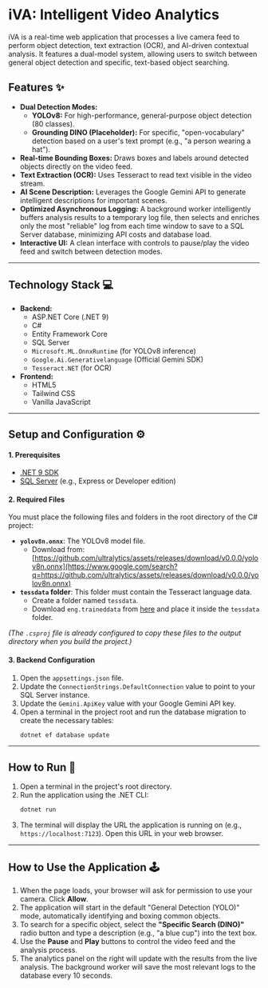 # iVA: Intelligent Video Analytics

iVA is a real-time web application that processes a live camera feed to perform object detection, text extraction (OCR), and AI-driven contextual analysis. It features a dual-model system, allowing users to switch between general object detection and specific, text-based object searching.

## Features ✨

  * **Dual Detection Modes:**
      * **YOLOv8:** For high-performance, general-purpose object detection (80 classes).
      * **Grounding DINO (Placeholder):** For specific, "open-vocabulary" detection based on a user's text prompt (e.g., "a person wearing a hat").
  * **Real-time Bounding Boxes:** Draws boxes and labels around detected objects directly on the video feed.
  * **Text Extraction (OCR):** Uses Tesseract to read text visible in the video stream.
  * **AI Scene Description:** Leverages the Google Gemini API to generate intelligent descriptions for important scenes.
  * **Optimized Asynchronous Logging:** A background worker intelligently buffers analysis results to a temporary log file, then selects and enriches only the most "reliable" log from each time window to save to a SQL Server database, minimizing API costs and database load.
  * **Interactive UI:** A clean interface with controls to pause/play the video feed and switch between detection modes.

-----

## Technology Stack 💻

  * **Backend:**
      * ASP.NET Core (.NET 9)
      * C\#
      * Entity Framework Core
      * SQL Server
      * `Microsoft.ML.OnnxRuntime` (for YOLOv8 inference)
      * `Google.Ai.Generativelanguage` (Official Gemini SDK)
      * `Tesseract.NET` (for OCR)
  * **Frontend:**
      * HTML5
      * Tailwind CSS
      * Vanilla JavaScript

-----

## Setup and Configuration ⚙️

#### **1. Prerequisites**

  * [.NET 9 SDK](https://dotnet.microsoft.com/download/dotnet/9.0)
  * [SQL Server](https://www.microsoft.com/en-us/sql-server/sql-server-downloads) (e.g., Express or Developer edition)

#### **2. Required Files**

You must place the following files and folders in the root directory of the C\# project:

  * **`yolov8n.onnx`**: The YOLOv8 model file.
      * Download from: [https://github.com/ultralytics/assets/releases/download/v0.0.0/yolov8n.onnx](https://www.google.com/search?q=https://github.com/ultralytics/assets/releases/download/v0.0.0/yolov8n.onnx)
  * **`tessdata` folder**: This folder must contain the Tesseract language data.
      * Create a folder named `tessdata`.
      * Download `eng.traineddata` from [here](https://www.google.com/search?q=https://github.com/tesseract-ocr/tessdata/blob/main/eng.traineddata) and place it inside the `tessdata` folder.

*(The `.csproj` file is already configured to copy these files to the output directory when you build the project.)*

#### **3. Backend Configuration**

1.  Open the `appsettings.json` file.
2.  Update the `ConnectionStrings.DefaultConnection` value to point to your SQL Server instance.
3.  Update the `Gemini.ApiKey` value with your Google Gemini API key.
4.  Open a terminal in the project root and run the database migration to create the necessary tables:
    ```bash
    dotnet ef database update
    ```

-----

## How to Run 🚀

1.  Open a terminal in the project's root directory.
2.  Run the application using the .NET CLI:
    ```bash
    dotnet run
    ```
3.  The terminal will display the URL the application is running on (e.g., `https://localhost:7123`). Open this URL in your web browser.

-----

## How to Use the Application 🕹️

1.  When the page loads, your browser will ask for permission to use your camera. Click **Allow**.
2.  The application will start in the default "General Detection (YOLO)" mode, automatically identifying and boxing common objects.
3.  To search for a specific object, select the **"Specific Search (DINO)"** radio button and type a description (e.g., "a blue cup") into the text box.
4.  Use the **Pause** and **Play** buttons to control the video feed and the analysis process.
5.  The analytics panel on the right will update with the results from the live analysis. The background worker will save the most relevant logs to the database every 10 seconds.
